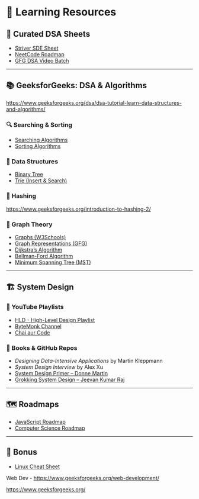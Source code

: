 # 📘 Learning Resources

## 🔗 Curated DSA Sheets
- [Striver SDE Sheet](https://takeuforward.org/interviews/strivers-sde-sheet-top-coding-interview-problems)
- [NeetCode Roadmap](https://neetcode.io/roadmap)
- [GFG DSA Video Batch](https://www.geeksforgeeks.org/batch/dsa-4)

---

## 📚 GeeksforGeeks: DSA & Algorithms

https://www.geeksforgeeks.org/dsa/dsa-tutorial-learn-data-structures-and-algorithms/

### 🔍 Searching & Sorting
- [Searching Algorithms](https://www.geeksforgeeks.org/dsa/searching-algorithms/)
- [Sorting Algorithms](https://www.geeksforgeeks.org/dsa/sorting-algorithms/)

### 🌳 Data Structures
- [Binary Tree](https://www.geeksforgeeks.org/dsa/binary-tree-data-structure/)
- [Trie (Insert & Search)](https://www.geeksforgeeks.org/dsa/trie-insert-and-search/)

### 🌳 Hashing
https://www.geeksforgeeks.org/introduction-to-hashing-2/

### 🔗 Graph Theory
- [Graphs (W3Schools)](https://www.w3schools.com/dsa/dsa_theory_graphs.php)
- [Graph Representations (GFG)](https://www.geeksforgeeks.org/dsa/graph-and-its-representations/)
- [Dijkstra’s Algorithm](https://www.geeksforgeeks.org/dsa/dijkstras-shortest-path-algorithm-greedy-algo-7/)
- [Bellman-Ford Algorithm](https://www.geeksforgeeks.org/dsa/bellman-ford-algorithm-dp-23/)
- [Minimum Spanning Tree (MST)](https://www.geeksforgeeks.org/dsa/what-is-minimum-spanning-tree-mst/)

---

## 🏗️ System Design

### 🎥 YouTube Playlists
- [HLD - High-Level Design Playlist](https://www.youtube.com/playlist?list=PL6W8uoQQ2c63W58rpNFDwdrBnq5G3EfT7)
- [ByteMonk Channel](https://www.youtube.com/@ByteMonk)
- [Chai aur Code](https://www.youtube.com/@chaiaurcode/playlists)

### 📘 Books & GitHub Repos
- *Designing Data-Intensive Applications* by Martin Kleppmann
- *System Design Interview* by Alex Xu
- [System Design Primer – Donne Martin](https://github.com/donnemartin/system-design-primer)
- [Grokking System Design – Jeevan Kumar Raj](https://github.com/Jeevan-kumar-Raj/Grokking-System-Design)

---

## 🗺️ Roadmaps

- [JavaScript Roadmap](https://roadmap.sh/javascript)
- [Computer Science Roadmap](https://roadmap.sh/computer-science)

---

## 🐧 Bonus
- [Linux Cheat Sheet](https://chatgpt.com/share/68579b27-b790-800a-9c03-d92496a9cb6b)

Web Dev - https://www.geeksforgeeks.org/web-development/

https://www.geeksforgeeks.org/